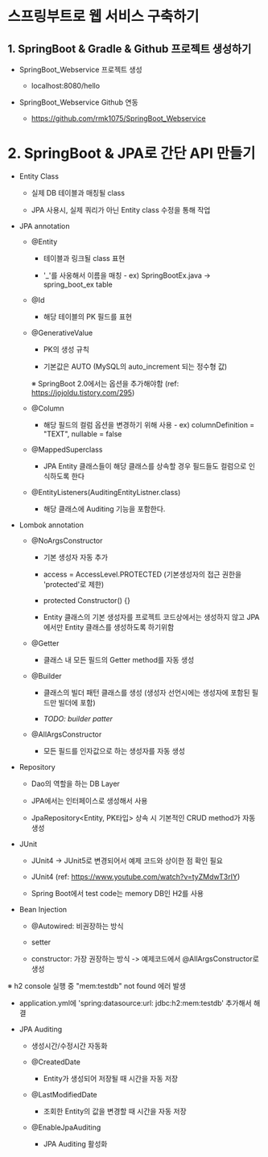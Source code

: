 # 스프링부트로 웹 서비스 구축하기

## 1. SpringBoot & Gradle & Github 프로젝트 생성하기

- SpringBoot_Webservice 프로젝트 생성

  - localhost:8080/hello

- SpringBoot_Webservice Github 연동

  - <https://github.com/rmk1075/SpringBoot_Webservice>

# 2. SpringBoot & JPA로 간단 API 만들기

- Entity Class

  - 실제 DB 테이블과 매칭될 class
  
  - JPA 사용시, 실제 쿼리가 아닌 Entity class 수정을 통해 작업

- JPA annotation
  
  - @Entity
  
    - 테이블과 링크될 class 표현
    
    - '_'를 사옹해서 이름을 매칭 - ex) SpringBootEx.java -> spring_boot_ex table
  
  - @Id
  
    - 해당 테이블의 PK 필드를 표현
    
  - @GenerativeValue
  
    - PK의 생성 규칙
    
    - 기본값은 AUTO (MySQL의 auto_increment 되는 정수형 값)
    
    ※ SpringBoot 2.0에서는 옵션을 추가해야함 (ref: <https://jojoldu.tistory.com/295>)
  
  - @Column
  
    - 해당 필드의 컬럼 옵션을 변경하기 위해 사용 - ex) columnDefinition = "TEXT", nullable = false
    
  - @MappedSuperclass
  
    - JPA Entity 클래스들이 해당 클래스를 상속할 경우 필드들도 컬럼으로 인식하도록 한다
  
  - @EntityListeners(AuditingEntityListner.class)
  
    - 해당 클래스에 Auditing 기능을 포함한다.

- Lombok annotation

  - @NoArgsConstructor
  
    - 기본 생성자 자동 추가
    
    - access = AccessLevel.PROTECTED (기본생성자의 접근 권한을 'protected'로 제한)
    
    - protected Constructor() {}
  
    - Entity 클래스의 기본 생성자를 프로젝트 코드상에서는 생성하지 않고 JPA에서만 Entity 클래스를 생성하도록 하기위함
    
  - @Getter
  
    - 클래스 내 모든 필드의 Getter method를 자동 생성
  
  - @Builder
  
    - 클래스의 빌더 패턴 클래스를 생성 (생성자 선언시에는 생성자에 포함된 필드만 빌더에 포함)
    
    - *TODO: builder patter*
    
  - @AllArgsConstructor
  
    - 모든 필드를 인자값으로 하는 생성자를 자동 생성

- Repository

  - Dao의 역할을 하는 DB Layer
  
  - JPA에서는 인터페이스로 생성해서 사용
  
  - JpaRepository<Entity, PK타입> 상속 시 기본적인 CRUD method가 자동생성
  
- JUnit

  - JUnit4 -> JUnit5로 변경되어서 예제 코드와 상이한 점 확인 필요
  
  - JUnit4 (ref: <https://www.youtube.com/watch?v=tyZMdwT3rIY>)

  - Spring Boot에서 test code는 memory DB인 H2를 사용
  
- Bean Injection

  - @Autowired: 비권장하는 방식
  
  - setter
  
  - constructor: 가장 권장하는 방식 -> 예제코드에서 @AllArgsConstructor로 생성
  
※ h2 console 실행 중 "mem:testdb" not found 에러 발생

  - application.yml에 'spring:datasource:url: jdbc:h2:mem:testdb' 추가해서 해결

- JPA Auditing

  - 생성시간/수정시간 자동화
 
  - @CreatedDate
  
    - Entity가 생성되어 저장될 때 시간을 자동 저장
  
  - @LastModifiedDate
  
    - 조회한 Entity의 값을 변경할 때 시간을 자동 저장

  - @EnableJpaAuditing
  
    - JPA Auditing 활성화
